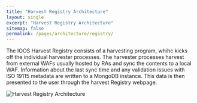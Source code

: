 ```yaml
---
title: "Harvest Registry Architecture"
layout: single
excerpt: "Harvest Registry Architecture"
sitemap: false
permalink: /pages/architecture/registry/
---
```


The IOOS Harvest Registry consists of a harvesting program, whihc kicks off the
individual harvester processes.  The harvester processes harvest from external
WAFs usually hosted by RAs and sync the contents to a local WAF.  Information
about the last sync time and any validation issues with ISO 19115 metadata
are written to a MongoDB instance.  This data is then presented to the user
through the harvest Registry webpage.

![Harvest Registry Architecture](/catalog/images/harvest_registry.svg "Harvest Registry")

